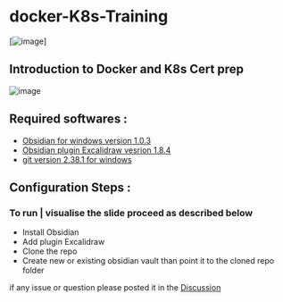 # docker-K8s-Training


[![image](https://user-images.githubusercontent.com/119819132/206930175-568c5e73-0fd5-4fe9-b33d-5fd21fd90403.png=40x25)]

## Introduction to Docker and K8s Cert prep

![image](https://user-images.githubusercontent.com/119819132/206928408-1dea0fd9-6edb-40a1-b5d1-77c9a6efa999.png)

## Required softwares : 

* [Obsidian for windows  version 1.0.3](https://obsidian.md/) 
* [Obsidian plugin Excalidraw vesrion 1.8.4](https://github.com/zsviczian/obsidian-excalidraw-plugin)
* [git version 2.38.1 for windows](https://git-scm.com/downloads) 

## Configuration Steps :

### To run | visualise the slide proceed  as described below 

- Install Obsidian
- Add plugin Excalidraw 
- Clone the repo 
- Create new or existing obsidian vault than point it to the cloned repo folder

if any issue or question please posted it in the [Discussion](https://github.com/openscaler-training/docker-K8s-Training/discussions)
